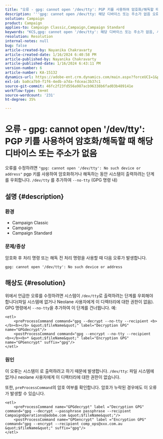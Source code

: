 ```yaml
---
title: "오류 - gpg: cannot open '/dev/tty': PGP 키를 사용하여 암호화/해독할 때 해당 디바이스 또는 주소가 없음"
description: '''gpg: cannot open /dev/tty: 해당 디바이스 또는 주소가 없음 오류를 해결하는 방법에 대해 알아봅니다. 시스템이 /dev/tty''에 출력하려는 단계를 무시합니다.'
solution: Campaign
product: Campaign
applies-to: Campaign Classic,Campaign,Campaign Standard
keywords: "KCS,gpg: cannot open '/dev/tty': 해당 디바이스 또는 주소가 없음, 사후 프로세스 명령 암호화, 사전 프로세스 명령 해독"
resolution: Resolution
internal-notes: null
bug: false
article-created-by: Nayanika Chakravarty
article-created-date: 1/16/2024 6:40:58 PM
article-published-by: Nayanika Chakravarty
article-published-date: 1/16/2024 6:43:11 PM
version-number: 6
article-number: KA-15132
dynamics-url: https://adobe-ent.crm.dynamics.com/main.aspx?forceUCI=1&pagetype=entityrecord&etn=knowledgearticle&id=3fdbbbc8-9eb4-ee11-a569-6045bd006a22
exl-id: ba0ca7b9-f1f6-4edb-a7da-fdceac3b37c1
source-git-commit: 46fc2f23fd556a987acb96338b6fad03b489141e
workflow-type: tm+mt
source-wordcount: '231'
ht-degree: 35%

---
```


# 오류 - gpg: cannot open &#39;/dev/tty&#39;: PGP 키를 사용하여 암호화/해독할 때 해당 디바이스 또는 주소가 없음


오류를 수정하려면 `"gpg: cannot open '/dev/tty': No such device or address"` pgp 키를 사용하여 암호화하거나 해독하는 동안 시스템이 출력하려는 단계를 우회합니다. `/dev/tty` 를 추가하여 `--no-tty`  (GPG 명령 내)

## 설명 {#description}


### <b>환경</b>

- Campaign Classic
- Campaign
- Campaign Standard




### <b>문제/증상</b>

암호화 후 처리 명령 또는 해독 전 처리 명령을 사용할 때 다음 오류가 발생합니다.


```
gpg: cannot open '/dev/tty': No such device or address
```





## 해상도 {#resolution}


위에서 언급한 오류를 수정하려면 시스템이 `/dev/tty`로 출력하려는 단계를 우회해야 합니다(파일 시스템에 없거나 Neolane 사용자에게 이 디렉터리에 대한 권한이 없음). GPG 명령에서 `--no-tty`을 추가하여 이 단계를 건너뜁니다. 예:


```
<etl>
    <preProcessCommand command="gpg --decrypt --no-tty --recipient <b></b><b></b> &quot;$fileName&quot;" label="Decryption GPG" name="GPGdecrypt"/>
    <postProcessCommand command="gpg --encrypt --no-tty --recipient <b></b><b>* &quot;$fileName&quot;" label="Encryption GPG" name="GPGencrypt" suffix="gpg"/>
</etl>
```


### 원인

이 오류는 시스템이 로 출력하려고 하기 때문에 발생합니다. `/dev/tty`: 파일 시스템에 없거나 neolane 사용자에게 이 디렉터리에 대한 권한이 없습니다.

또한, `preProcessCommand`의 암호 여부를 확인합니다. 암호가 누락된 경우에도 이 오류가 발생할 수 있습니다.


```
<etl>
    <preProcessCommand name="GPGdecrypt" label ="Decryption GPG" command="gpg --decrypt --passphrase passphrase --recipient CampaignOperations@adobe.com &quot;$fileName&quot;"/>
    <postProcessCommand name="GPGencrypt" label ="Encryption GPG" command="gpg --encrypt --recipient comp_ops@xxx.com.au &quot;$fileName&quot;" suffix="gpg"/>
</etl>
```
